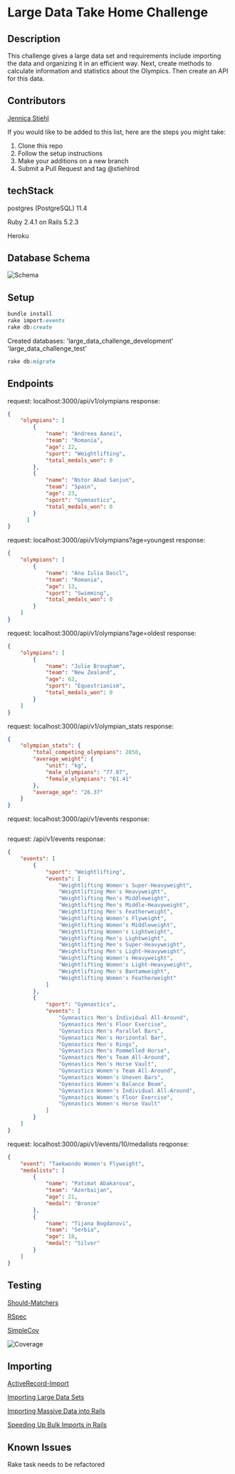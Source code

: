 # Large Data Take Home Challenge

## Description
This challenge gives a large data set and requirements include importing the data and organizing it in an efficient way. Next, create methods to calculate information and statistics about the Olympics. Then create an API for this data.

## Contributors
[Jennica Stiehl](https://www.linkedin.com/in/jennicastiehl/)

If you would like to be added to this list, here are the steps you might take:
1. Clone this repo
2. Follow the setup instructions
3. Make your additions on a new branch
4. Submit a Pull Request and tag @stiehlrod

## techStack
postgres (PostgreSQL) 11.4

Ruby 2.4.1 on Rails 5.2.3

Heroku

## Database Schema
![Schema](public/schema.jpg)

## Setup
```ruby
bundle install
rake import:events
rake db:create
```
Created databases: 'large_data_challenge_development'
'large_data_challenge_test'
```ruby
rake db:migrate
```
## Endpoints
request: localhost:3000/api/v1/olympians
response:
```json
{
    "olympians": [
        {
            "name": "Andreea Aanei",
            "team": "Romania",
            "age": 22,
            "sport": "Weightlifting",
            "total_medals_won": 0
        },
        {
            "name": "Nstor Abad Sanjun",
            "team": "Spain",
            "age": 23,
            "sport": "Gymnastics",
            "total_medals_won": 0
        }
      ]
}
```
request: localhost:3000/api/v1/olympians?age=youngest
response:
```json
{
    "olympians": [
        {
            "name": "Ana Iulia Dascl",
            "team": "Romania",
            "age": 13,
            "sport": "Swimming",
            "total_medals_won": 0
        }
    ]
}
```
request: localhost:3000/api/v1/olympians?age=oldest
response:
```json
{
    "olympians": [
        {
            "name": "Julie Brougham",
            "team": "New Zealand",
            "age": 62,
            "sport": "Equestrianism",
            "total_medals_won": 0
        }
    ]
}
```
request: localhost:3000/api/v1/olympian_stats
response:
```json
{
    "olympian_stats": {
        "total_competing_olympians": 2850,
        "average_weight": {
            "unit": "kg",
            "male_olympians": "77.87",
            "female_olympians": "61.41"
        },
        "average_age": "26.37"
    }
}
```
request: localhost:3000/api/v1/events
response:
```json

```
request: /api/v1/events
response:
```json
{
    "events": [
        {
            "sport": "Weightlifting",
            "events": [
                "Weightlifting Women's Super-Heavyweight",
                "Weightlifting Men's Heavyweight",
                "Weightlifting Men's Middleweight",
                "Weightlifting Men's Middle-Heavyweight",
                "Weightlifting Men's Featherweight",
                "Weightlifting Women's Flyweight",
                "Weightlifting Women's Middleweight",
                "Weightlifting Women's Lightweight",
                "Weightlifting Men's Lightweight",
                "Weightlifting Men's Super-Heavyweight",
                "Weightlifting Men's Light-Heavyweight",
                "Weightlifting Women's Heavyweight",
                "Weightlifting Women's Light-Heavyweight",
                "Weightlifting Men's Bantamweight",
                "Weightlifting Women's Featherweight"
            ]
        },
        {
            "sport": "Gymnastics",
            "events": [
                "Gymnastics Men's Individual All-Around",
                "Gymnastics Men's Floor Exercise",
                "Gymnastics Men's Parallel Bars",
                "Gymnastics Men's Horizontal Bar",
                "Gymnastics Men's Rings",
                "Gymnastics Men's Pommelled Horse",
                "Gymnastics Men's Team All-Around",
                "Gymnastics Men's Horse Vault",
                "Gymnastics Women's Team All-Around",
                "Gymnastics Women's Uneven Bars",
                "Gymnastics Women's Balance Beam",
                "Gymnastics Women's Individual All-Around",
                "Gymnastics Women's Floor Exercise",
                "Gymnastics Women's Horse Vault"
            ]
        }
    ]
}
```
request: localhost:3000/api/v1/events/10/medalists
reqponse:
```json
{
    "event": "Taekwondo Women's Flyweight",
    "medalists": [
        {
            "name": "Patimat Abakarova",
            "team": "Azerbaijan",
            "age": 21,
            "medal": "Bronze"
        },
        {
            "name": "Tijana Bogdanovi",
            "team": "Serbia",
            "age": 18,
            "medal": "Silver"
        }
    ]
}
```
## Testing
[Should-Matchers](https://github.com/thoughtbot/shoulda-matchers)

[RSpec](https://github.com/rspec/rspec-rails)

[SimpleCov](https://github.com/colszowka/simplecov)

![Coverage](public/coverage.jpg)

## Importing
[ActiveRecord-Import](https://revs.runtime-revolution.com/a-better-way-to-import-all-your-records-using-activerecord-import-6053e20692f3)

[Importing Large Data Sets](https://medium.com/@eric_lum/importing-large-datasets-in-ror-why-you-should-use-activerecord-import-26fc915e6fd0)

[Importing Massive Data into Rails](https://mattboldt.com/importing-massive-data-into-rails/)

[Speeding Up Bulk Imports in Rails](https://blog.codeship.com/speeding-up-bulk-imports-in-rails/?source=post_page)

## Known Issues
Rake task needs to be refactored
